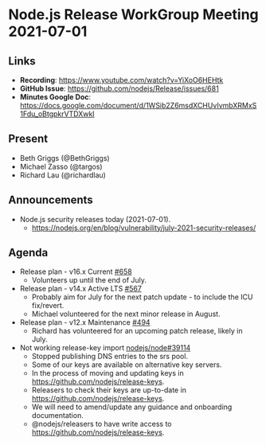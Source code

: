 # Node.js Release WorkGroup Meeting 2021-07-01

## Links

* **Recording**: https://www.youtube.com/watch?v=YiXoO6HEHtk
* **GitHub Issue**: https://github.com/nodejs/Release/issues/681
* **Minutes Google Doc**: https://docs.google.com/document/d/1WSib2Z6msdXCHUvIvmbXRMxS1Fdu_oBtgpkrVTDXwkI

## Present

* Beth Griggs (@BethGriggs)
* Michael Zasso (@targos)
* Richard Lau (@richardlau)

## Announcements

* Node.js security releases today (2021-07-01).
  * https://nodejs.org/en/blog/vulnerability/july-2021-security-releases/

## Agenda

* Release plan - v16.x Current [#658](https://github.com/nodejs/Release/issues/658)
  * Volunteers up until the end of July.
* Release plan - v14.x Active LTS [#567](https://github.com/nodejs/Release/issues/567)
  * Probably aim for July for the next patch update - to include the ICU fix/revert.
  * Michael volunteered for the next minor release in August.
* Release plan - v12.x Maintenance [#494](https://github.com/nodejs/Release/issues/494)
  * Richard has volunteered for an upcoming patch release, likely in July.
* Not working release-key import [nodejs/node#39114](https://github.com/nodejs/node/issues/39114)
  * Stopped publishing DNS entries to the srs pool.
  * Some of our keys are available on alternative key servers.
  * In the process of moving and updating keys in https://github.com/nodejs/release-keys.
  * Releasers to check their keys are up-to-date in https://github.com/nodejs/release-keys.
  * We will need to amend/update any guidance and onboarding documentation.
  * @nodejs/releasers to have write access to https://github.com/nodejs/release-keys.
